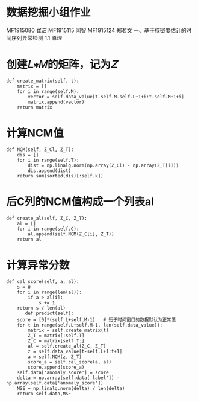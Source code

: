# 数据挖掘小组作业
MF1915080 崔洁  MF1915115 闫智  MF1915124 郑茗文
一、基于核密度估计的时间序列异常检测
1.1 原理
   # 创建𝐿∗𝑀的矩阵，记为𝑍
    def create_matrix(self, t):
        matrix = []
        for i in range(self.M):
            vector = self.data_value[t-self.M-self.L+1+i:t-self.M+1+i]
            matrix.append(vector)
        return matrix
    
   # 计算NCM值
    def NCM(self, Z_Cl, Z_T):
        dis = []
        for i in range(self.T):
            dist = np.linalg.norm(np.array(Z_Cl) - np.array(Z_T[i]))
            dis.append(dist)
        return sum(sorted(dis)[:self.k])
   # 后C列的NCM值构成一个列表al
    def create_al(self, Z_C, Z_T):
        al = []
        for i in range(self.C):
            al.append(self.NCM(Z_C[i], Z_T))
        return al
   # 计算异常分数
    def cal_score(self, a, al):
        s = 0
        for i in range(len(al)):
            if a > al[i]:
                s += 1
        return s / len(al)
           def predict(self):
        score = [0]*(self.L+self.M-1)   # 短于时间窗口的数据默认为正常值
        for t in range(self.L+self.M-1, len(self.data_value)):
            matrix = self.create_matrix(t)
            Z_T = matrix[:self.T]
            Z_C = matrix[self.T:]
            al = self.create_al(Z_C, Z_T)
            z = self.data_value[t-self.L+1:t+1]
            a = self.NCM(z, Z_T)
            score_a = self.cal_score(a, al)
            score.append(score_a)
        self.data['anomaly_score'] = score
        delta = np.array(self.data['label']) - np.array(self.data['anomaly_score'])
        MSE = np.linalg.norm(delta) / len(delta)
        return self.data,MSE
